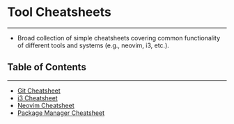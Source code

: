 # Tool Cheatsheets
---
- Broad collection of simple cheatsheets covering common functionality of different tools and systems (e.g., neovim, i3, etc.).
## Table of Contents
---
- [Git Cheatsheet](./Git%20Cheatsheet.md)
- [i3 Cheatsheet](./i3%20Cheatsheet.md)
- [Neovim Cheatsheet](./Neovim%20Cheatsheet.md)
- [Package Manager Cheatsheet](./Package%20Manager%20Cheatsheet.md)
